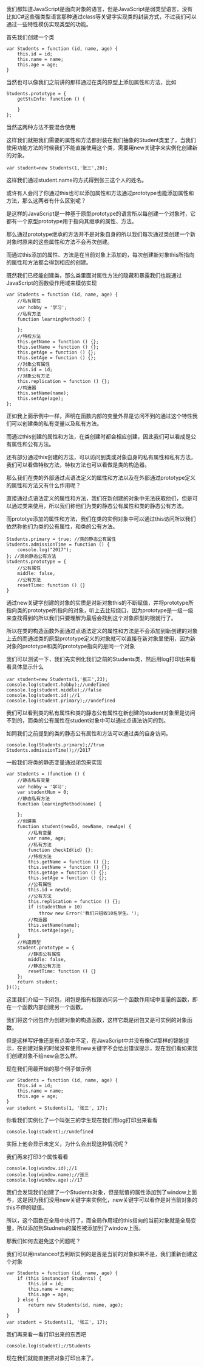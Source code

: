 我们都知道JavaScript是面向对象的语言，但是JavaScript是弱类型语言，没有比如C#这些强类型语言那种通过class等关键字实现类的封装方式，不过我们可以通过一些特性模仿实现类型的功能。

首先我们创建一个类

```
var Students = function (id, name, age) {
    this.id = id;
    this.name = name;
    this.age = age;
}
```

当然也可以像我们之前讲的那样通过在类的原型上添加属性和方法，比如

```
Students.prototype = {
    getStuInfo: function () {

    }
};
```

当然这两种方法不要混合使用

这样我们就把我们需要的属性和方法都封装在我们抽象的Student类里了，当我们使用功能方法的时候我们不能直接使用这个类，需要用new关键字来实例化创建新的对象。

```
var student=new Students(1,'张三',20);
```

这样我们通过student.name的方式得到张三这个人的姓名。

或许有人会问了你通过this也可以添加属性和方法通过prototype也能添加属性和方法，那么这两者有什么区别呢？

是这样的JavaScript是一种基于原型prototype的语言所以每创建一个对象时，它都有一个原型prototype用于指向其继承的属性、方法。

那么通过prototype继承的方法并不是对象自身的所以我们每次通过类创建一个新对象时原来的这些属性和方法不会再次创建。

而通过this添加的属性、方法是在当前对象上添加的，每次创建新对象this所指向的属性和方法都会得到相应的创建。

既然我们已经能创建类，那么类里面对属性方法的隐藏和暴露我们也能通过JavaScript的函数级作用域来模仿实现

```
var Students = function (id, name, age) {
    //私有属性
    var hobby = '学习';
    //私有方法
    function learningMethod() {

    };
    //特权方法
    this.getName = function () {};
    this.setName = function () {};
    this.getAge = function () {};
    this.setAge = function () {};
    //对象公有属性
    this.id = id;
    //对象公有方法
    this.replication = function () {};
    //构造器
    this.setName(name);
    this.setAge(age);
};
```

正如我上面示例中一样，声明在函数内部的变量外界是访问不到的通过这个特性我们可以创建类的私有变量以及私有方法。

而通过this创建的属性和方法，在类创建时都会相应创建，因此我们可以看成是公有属性和公有方法。

还有部分通过this创建的方法，可以访问到类或对象自身的私有属性和私有方法，我们可以看做特权方法，特权方法也可以看做是类的构造器。

那么我们在类的外部通过点语法定义的属性和方法以及在外部通过prototype定义的属性和方法又有什么作用呢？

直接通过点语法定义的属性和方法，我们在新创建的对象中无法获取他们，但是可以通过类来使用，所以我们称他们为类的静态公有属性和类的静态公有方法。

而prototye添加的属性和方法，我们在类的实例对象中可以通过this访问所以我们依然称他们为类的公有属性，和类的公有方法。

```
Students.primary = true; //类的静态公有属性
Students.admissionTime = function () {
    console.log("2017");
}; //类的静态公有方法
Students.prototype = {
    //公有属性
    middle: false,
    //公有方法
    resetTime: function () {}
}
```

通过new关键字创建的对象的实质是对新对象this的不断赋值，并将prototype所指向类的prototype所指向的对象，听上去比较绕口，因为prototype是一级一级来查找得到的所以我们只要理解为最后会找到这个对象原型的根就行了。

所以在类的构造函数外面通过点语法定义的属性和方法是不会添加到新创建的对象上去的而通过类的原型prototype定义的对象就可以直接在新对象里使用，因为新对象的prototype和类的prototype指向的是同一个对象

我们可以测试一下，我们先实例化我们之前的Students类，然后用log打印出来看看具体显示什么

```
var student=new Students(1,'张三',23);
console.log(student.hobby);//undefined
console.log(student.middle);//false
console.log(student.id);//1
console.log(student.primary);//undefined
```

我们可以看到类的私有属性和类的静态公有属性在新创建的student对象里是访问不到的，而类的公有属性在student对象中可以通过点语法访问的到。

如同我们之前提到的类的静态公有属性和方法可以通过类的自身访问。

```
console.log(Students.primary);//true
Students.admissionTime();//2017
```

一般我们将类的静态变量通过闭包来实现

```
var Students = (function () {
    //静态私有变量
    var hobby = '学习';
    var studentNum = 0;
    //静态私有方法
    function learningMethod(name) {

    };
    //创建类
    function student(newId, newName, newAge) {
        //私有变量
        var name, age;
        //私有方法
        function checkId(id) {};
        //特权方法
        this.getName = function () {};
        this.setName = function () {};
        this.getAge = function () {};
        this.setAge = function () {};
        //公有属性
        this.id = newId;
        //公有方法
        this.replication = function () {};
        if (studentNum > 10)
            throw new Error('我们只招收10名学生。');
        //构造器
        this.setName(name);
        this.setAge(age);
    }
    //构造原型
    student.prototype = {
        //静态公有属性
        middle: false,
        //静态公有方法
        resetTime: function () {}
    };
    return student;
})();
```

这里我们介绍一下闭包，闭包是指有权限访问另一个函数作用域中变量的函数，即在一个函数内部创建另一个函数。

我们将这个闭包作为创建对象的构造函数，这样它既是闭包又是可实例的对象函数。

但是这样写好像还是有点美中不足，在JavaScript中并没有像C#那样的智能提示，在创建对象的时候没有使用new关键字不会给出错误提示，现在我们看如果我们创建对象不给new会怎么样。

现在我们用最开始的那个例子做示例

```
var Students = function (id, name, age) {
    this.id = id;
    this.name = name;
    this.age = age;
}
var student = Students(1, '张三', 17);
```

你看我们实例化了一个叫张三的学生现在我们用log打印出来看看

```
console.log(student);//undefined
```

实际上他会显示未定义，为什么会出现这种情况呢？

我们再来打印3个属性看看

```
console.log(window.id);//1
console.log(window.name);//张三
console.log(window.age);//17
```

我们会发现我们创建了一个Students对象，但是赋值的属性添加到了window上面与，这是因为我们没用new关键字来实例化，new关键字可以看作是对当前对象的this不停的赋值。

所以，这个函数在全局中执行了，而全局作用域的this指向的当前对象就是全局变量，所以添加到Studnets的属性被添加到了window上面。

那我们如何去避免这个问题呢？

我们可以用instanceof去判断实例的是否是当前的对象如果不是，我们重新创建这个对象

```
var Students = function (id, name, age) {
    if (this instanceof Students) {
        this.id = id;
        this.name = name;
        this.age = age;
    } else {
        return new Students(id, name, age);
    }
}
var student = Students(1, '张三', 17);
```

我们再来看一看打印出来的东西吧

```
console.log(student);//Students
```

现在我们就能直接把对象打印出来了。

